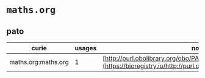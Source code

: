 # `maths.org`
## pato
| curie               |   usages | nodes                                                                                                             |
|---------------------|----------|-------------------------------------------------------------------------------------------------------------------|
| maths.org:maths.org |        1 | [http://purl.obolibrary.org/obo/PATO:0001053](https://bioregistry.io/http://purl.obolibrary.org/obo/PATO:0001053) |
